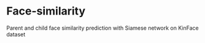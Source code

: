 # Face-similarity
Parent and child face similarity prediction with Siamese network on KinFace dataset
